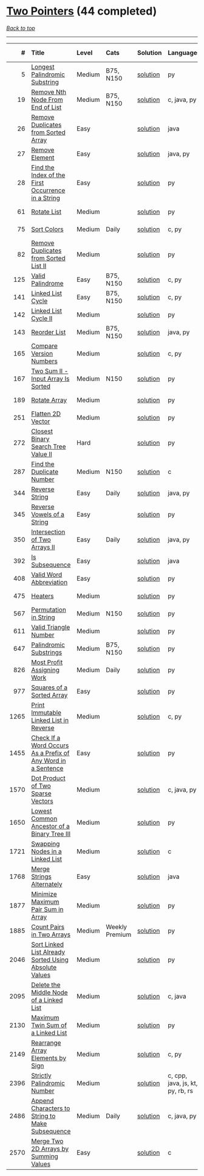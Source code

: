 # [Two Pointers](<https://leetcode.com/tag/Two-Pointers/>) (44 completed)

*[Back to top](<../../README.md>)*

------

|    # | Title                                                                                                                                                        | Level   | Cats           | Solution                                                                                | Languages                        | Date Complete   |
|-----:|:-------------------------------------------------------------------------------------------------------------------------------------------------------------|:--------|:---------------|:----------------------------------------------------------------------------------------|:---------------------------------|:----------------|
|    5 | [Longest Palindromic Substring](<https://leetcode.com/problems/longest-palindromic-substring>)                                                               | Medium  | B75, N150      | [solution](<../_5. Longest Palindromic Substring.md>)                                   | py                               | Jul 04, 2024    |
|   19 | [Remove Nth Node From End of List](<https://leetcode.com/problems/remove-nth-node-from-end-of-list>)                                                         | Medium  | B75, N150      | [solution](<../_19. Remove Nth Node From End of List.md>)                               | c, java, py                      | Jun 06, 2024    |
|   26 | [Remove Duplicates from Sorted Array](<https://leetcode.com/problems/remove-duplicates-from-sorted-array>)                                                   | Easy    |                | [solution](<../_26. Remove Duplicates from Sorted Array.md>)                            | java                             | May 22, 2024    |
|   27 | [Remove Element](<https://leetcode.com/problems/remove-element>)                                                                                             | Easy    |                | [solution](<../_27. Remove Element.md>)                                                 | java, py                         | Jun 02, 2024    |
|   28 | [Find the Index of the First Occurrence in a String](<https://leetcode.com/problems/find-the-index-of-the-first-occurrence-in-a-string>)                     | Easy    |                | [solution](<../_28. Find the Index of the First Occurrence in a String.md>)             | py                               | May 22, 2024    |
|   61 | [Rotate List](<https://leetcode.com/problems/rotate-list>)                                                                                                   | Medium  |                | [solution](<../_61. Rotate List.md>)                                                    | py                               | Jun 21, 2024    |
|   75 | [Sort Colors](<https://leetcode.com/problems/sort-colors>)                                                                                                   | Medium  | Daily          | [solution](<../_75. Sort Colors.md>)                                                    | c, py                            | Jun 11, 2024    |
|   82 | [Remove Duplicates from Sorted List II](<https://leetcode.com/problems/remove-duplicates-from-sorted-list-ii>)                                               | Medium  |                | [solution](<../_82. Remove Duplicates from Sorted List II.md>)                          | py                               | Jul 04, 2024    |
|  125 | [Valid Palindrome](<https://leetcode.com/problems/valid-palindrome>)                                                                                         | Easy    | B75, N150      | [solution](<../_125. Valid Palindrome.md>)                                              | c, py                            | Jun 07, 2024    |
|  141 | [Linked List Cycle](<https://leetcode.com/problems/linked-list-cycle>)                                                                                       | Easy    | B75, N150      | [solution](<../_141. Linked List Cycle.md>)                                             | c, py                            | Jun 03, 2024    |
|  142 | [Linked List Cycle II](<https://leetcode.com/problems/linked-list-cycle-ii>)                                                                                 | Medium  |                | [solution](<../_142. Linked List Cycle II.md>)                                          | py                               | Jun 25, 2024    |
|  143 | [Reorder List](<https://leetcode.com/problems/reorder-list>)                                                                                                 | Medium  | B75, N150      | [solution](<../_143. Reorder List.md>)                                                  | java, py                         | Jun 10, 2024    |
|  165 | [Compare Version Numbers](<https://leetcode.com/problems/compare-version-numbers>)                                                                           | Medium  |                | [solution](<../_165. Compare Version Numbers.md>)                                       | c, py                            | Jul 02, 2024    |
|  167 | [Two Sum II - Input Array Is Sorted](<https://leetcode.com/problems/two-sum-ii-input-array-is-sorted>)                                                       | Medium  | N150           | [solution](<../_167. Two Sum II - Input Array Is Sorted.md>)                            | py                               | Jun 13, 2024    |
|  189 | [Rotate Array](<https://leetcode.com/problems/rotate-array>)                                                                                                 | Medium  |                | [solution](<../_189. Rotate Array.md>)                                                  | py                               | Jun 02, 2024    |
|  251 | [Flatten 2D Vector](<https://leetcode.com/problems/flatten-2d-vector>)                                                                                       | Medium  |                | [solution](<../_251. Flatten 2D Vector.md>)                                             | py                               | May 22, 2024    |
|  272 | [Closest Binary Search Tree Value II](<https://leetcode.com/problems/closest-binary-search-tree-value-ii>)                                                   | Hard    |                | [solution](<../_272. Closest Binary Search Tree Value II.md>)                           | py                               | Jun 30, 2024    |
|  287 | [Find the Duplicate Number](<https://leetcode.com/problems/find-the-duplicate-number>)                                                                       | Medium  | N150           | [solution](<../_287. Find the Duplicate Number.md>)                                     | c                                | Jun 25, 2024    |
|  344 | [Reverse String](<https://leetcode.com/problems/reverse-string>)                                                                                             | Easy    | Daily          | [solution](<../_344. Reverse String.md>)                                                | java, py                         | Jun 01, 2024    |
|  345 | [Reverse Vowels of a String](<https://leetcode.com/problems/reverse-vowels-of-a-string>)                                                                     | Easy    |                | [solution](<../_345. Reverse Vowels of a String.md>)                                    | py                               | May 23, 2024    |
|  350 | [Intersection of Two Arrays II](<https://leetcode.com/problems/intersection-of-two-arrays-ii>)                                                               | Easy    | Daily          | [solution](<../_350. Intersection of Two Arrays II.md>)                                 | java, py                         | Jul 01, 2024    |
|  392 | [Is Subsequence](<https://leetcode.com/problems/is-subsequence>)                                                                                             | Easy    |                | [solution](<../_392. Is Subsequence.md>)                                                | java                             | Jun 21, 2024    |
|  408 | [Valid Word Abbreviation](<https://leetcode.com/problems/valid-word-abbreviation>)                                                                           | Easy    |                | [solution](<../_408. Valid Word Abbreviation.md>)                                       | py                               | Jun 02, 2024    |
|  475 | [Heaters](<https://leetcode.com/problems/heaters>)                                                                                                           | Medium  |                | [solution](<../_475. Heaters.md>)                                                       | py                               | Jun 07, 2024    |
|  567 | [Permutation in String](<https://leetcode.com/problems/permutation-in-string>)                                                                               | Medium  | N150           | [solution](<../_567. Permutation in String.md>)                                         | py                               | Jul 05, 2024    |
|  611 | [Valid Triangle Number](<https://leetcode.com/problems/valid-triangle-number>)                                                                               | Medium  |                | [solution](<../_611. Valid Triangle Number.md>)                                         | py                               | May 22, 2024    |
|  647 | [Palindromic Substrings](<https://leetcode.com/problems/palindromic-substrings>)                                                                             | Medium  | B75, N150      | [solution](<../_647. Palindromic Substrings.md>)                                        | py                               | Jul 04, 2024    |
|  826 | [Most Profit Assigning Work](<https://leetcode.com/problems/most-profit-assigning-work>)                                                                     | Medium  | Daily          | [solution](<../_826. Most Profit Assigning Work.md>)                                    | py                               | Jun 17, 2024    |
|  977 | [Squares of a Sorted Array](<https://leetcode.com/problems/squares-of-a-sorted-array>)                                                                       | Easy    |                | [solution](<../_977. Squares of a Sorted Array.md>)                                     | py                               | Jun 20, 2024    |
| 1265 | [Print Immutable Linked List in Reverse](<https://leetcode.com/problems/print-immutable-linked-list-in-reverse>)                                             | Medium  |                | [solution](<../_1265. Print Immutable Linked List in Reverse.md>)                       | c, py                            | Jun 06, 2024    |
| 1455 | [Check If a Word Occurs As a Prefix of Any Word in a Sentence](<https://leetcode.com/problems/check-if-a-word-occurs-as-a-prefix-of-any-word-in-a-sentence>) | Easy    |                | [solution](<../_1455. Check If a Word Occurs As a Prefix of Any Word in a Sentence.md>) | py                               | Jun 01, 2024    |
| 1570 | [Dot Product of Two Sparse Vectors](<https://leetcode.com/problems/dot-product-of-two-sparse-vectors>)                                                       | Medium  |                | [solution](<../_1570. Dot Product of Two Sparse Vectors.md>)                            | c, java, py                      | Jun 06, 2024    |
| 1650 | [Lowest Common Ancestor of a Binary Tree III](<https://leetcode.com/problems/lowest-common-ancestor-of-a-binary-tree-iii>)                                   | Medium  |                | [solution](<../_1650. Lowest Common Ancestor of a Binary Tree III.md>)                  | py                               | Jun 09, 2024    |
| 1721 | [Swapping Nodes in a Linked List](<https://leetcode.com/problems/swapping-nodes-in-a-linked-list>)                                                           | Medium  |                | [solution](<../_1721. Swapping Nodes in a Linked List.md>)                              | c                                | Jun 06, 2024    |
| 1768 | [Merge Strings Alternately](<https://leetcode.com/problems/merge-strings-alternately>)                                                                       | Easy    |                | [solution](<../_1768. Merge Strings Alternately.md>)                                    | java                             | Jul 01, 2024    |
| 1877 | [Minimize Maximum Pair Sum in Array](<https://leetcode.com/problems/minimize-maximum-pair-sum-in-array>)                                                     | Medium  |                | [solution](<../_1877. Minimize Maximum Pair Sum in Array.md>)                           | py                               | Jun 23, 2024    |
| 1885 | [Count Pairs in Two Arrays](<https://leetcode.com/problems/count-pairs-in-two-arrays>)                                                                       | Medium  | Weekly Premium | [solution](<../_1885. Count Pairs in Two Arrays.md>)                                    | py                               | May 21, 2024    |
| 2046 | [Sort Linked List Already Sorted Using Absolute Values](<https://leetcode.com/problems/sort-linked-list-already-sorted-using-absolute-values>)               | Medium  |                | [solution](<../_2046. Sort Linked List Already Sorted Using Absolute Values.md>)        | py                               | Jul 04, 2024    |
| 2095 | [Delete the Middle Node of a Linked List](<https://leetcode.com/problems/delete-the-middle-node-of-a-linked-list>)                                           | Medium  |                | [solution](<../_2095. Delete the Middle Node of a Linked List.md>)                      | c, java                          | Jun 06, 2024    |
| 2130 | [Maximum Twin Sum of a Linked List](<https://leetcode.com/problems/maximum-twin-sum-of-a-linked-list>)                                                       | Medium  |                | [solution](<../_2130. Maximum Twin Sum of a Linked List.md>)                            | py                               | Jun 20, 2024    |
| 2149 | [Rearrange Array Elements by Sign](<https://leetcode.com/problems/rearrange-array-elements-by-sign>)                                                         | Medium  |                | [solution](<../_2149. Rearrange Array Elements by Sign.md>)                             | c, py                            | Jun 09, 2024    |
| 2396 | [Strictly Palindromic Number](<https://leetcode.com/problems/strictly-palindromic-number>)                                                                   | Medium  |                | [solution](<../_2396. Strictly Palindromic Number.md>)                                  | c, cpp, java, js, kt, py, rb, rs | Jun 09, 2024    |
| 2486 | [Append Characters to String to Make Subsequence](<https://leetcode.com/problems/append-characters-to-string-to-make-subsequence>)                           | Medium  | Daily          | [solution](<../_2486. Append Characters to String to Make Subsequence.md>)              | c, java, py                      | Jun 03, 2024    |
| 2570 | [Merge Two 2D Arrays by Summing Values](<https://leetcode.com/problems/merge-two-2d-arrays-by-summing-values>)                                               | Easy    |                | [solution](<../_2570. Merge Two 2D Arrays by Summing Values.md>)                        | c                                | Jun 10, 2024    |